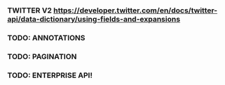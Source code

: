 ### TWITTER V2 https://developer.twitter.com/en/docs/twitter-api/data-dictionary/using-fields-and-expansions


### TODO: ANNOTATIONS
### TODO: PAGINATION
### TODO: ENTERPRISE API!
